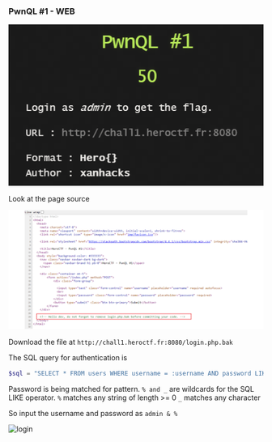 ### PwnQL #1 - WEB

![task](task.png)

Look at the page source

![page_source](page_source.png)

Download the file at ```http://chall1.heroctf.fr:8080/login.php.bak```

The SQL query for authentication is
```php
$sql = "SELECT * FROM users WHERE username = :username AND password LIKE :password;";
```

Password is being matched for pattern. ```% and _``` are wildcards for the SQL LIKE operator.
```%``` matches any string of length >= 0
```_``` matches any character

So input the username and password as ```admin & %```

![login](login.png)
